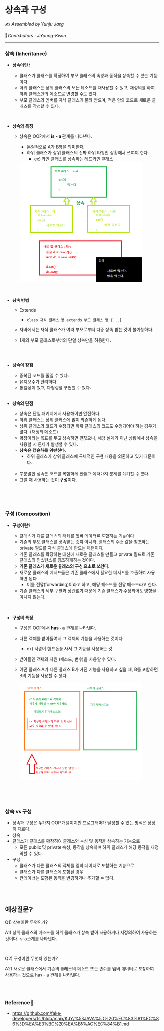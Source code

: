 # 상속과 구성

:writing_hand: *Assembled by Yunju Jang*

🤝*Contributors :  JiYoung-Kwon* 

<hr>


### 상속 (Inheritance)


- <b>상속이란?</b>

  - 클래스가 클래스를 확장하여 부모 클래스의 속성과 동작을 상속할 수 있는 기능이다.
  - 하위 클래스는 상위 클래스의 모든 메소드를 재사용할 수 있고, 재정의를 하여 하위 클래스만의 메소드로 변경할 수도 있다.
  - 부모 클래스의 멤버를 자식 클래스가 물려 받으며, 적은 양의 코드로 새로운 클래스를 작성할 수 있다.

<br/>

- <b>상속의 특징</b>

  - 상속은 OOP에서 <b>is - a</b> 관계를 나타낸다.

    - 본질적으로 A가 B임을 의미한다.
    - 하위 클래스가 상위 클래스의 진짜 하위 타입인 상황에서 쓰여야 한다.
      - ex) 와인 클래스를 상속하는 레드와인 클래스

    <img src='../resources/inheritance.gif' width='400px' align='center'>

  <br/>

  <br/>

- <b>상속 방법</b>


  - Extends

    - <code>class 자식 클래스 명 extends 부모 클래스 명 {...}</code>
  - 자바에서는 자식 클래스가 여러 부모로부터 다중 상속 받는 것이 불가능하다.
  - 1개의 부모 클래스로부터의 단일 상속만을 허용한다.

<br/>

<br/>

- <b>상속의 장점</b>

  - 중복된 코드를 줄일 수 있다.
  - 유지보수가 편리하다.
  - 통일성이 있고, 다형성을 구현할 수 있다.

  <br/>

- <b>상속의 단점</b>

  - 상속은 단일 패키지에서 사용해야만 안전하다.
  - 하위 클래스는 상위 클래스에 많이 의존하게 된다.
  - 상위 클래스의 코드가 수정되면 하위 클래스의 코드도 수정되어야 하는 경우가 많다. (재정의 메소드)
  - 확장이라는 목표를 두고 상속하면 괜찮으나, 해당 설계가 아닌 상황에서 상속을 사용할 시 문제가 발생할 수 있다.
  - <b>상속은 캡슐화를 위반한다.</b>
    - 하위 클래스가 상위 클래스에 구체적인 구현 내용을 의존하고 있기 때문이다.

  <br/>

  - 무분별한 상속은 코드를 복잡하게 만들고 여러가지 문제를 야기할 수 있다.
  - 그럴 때 사용하는 것이 <b>구성</b>이다.

<br/>

<br/>

<br/>

### 구성 (Composition)

- <b>구성이란?</b>

  - 클래스가 다른 클래스의 객체를 멤버 데이터로 포함하는 기능이다.
  - 기존의 부모 클래스를 상속받는 것이 아니라, 클래스의 주소 값을 참조하는 private 필드를 자식 클래스에 만드는 패턴이다.
  - 기존 클래스를 확장하는 대신에 새로운 클래스를 만들고 private 필드로 기존 클래스의 인스턴스를 참조하게하는 것이다.
  - <b>기존 클래스가 새로운 클래스의 구성 요소로 쓰인다.</b>
  - 새로운 클래스의 메서드들은 기존 클래스에서 필요한 메서드를 호출하여 사용하면 된다.
    - 이를 전달(forwarding)이라고 하고, 해당 메소드를 전달 메소드라고 한다.
  - 기존 클래스의 세부 구현과 상관없기 때문에 기존 클래스가 수정되어도 영향을 미치지 않는다.

  <br/>

  <br/>

- <b>구성의 특징</b>

  - 구성은 OOP에서 <b>has - a</b> 관계를 나타낸다.

  - 다른 객체를 받아들여서 그 객체의 기능을 사용하는 것이다.

    - ex) 사람이 핸드폰을 사서 그 기능을 사용하는 것

  - 받아들인 객체의 자원 (메소드, 변수)을 사용할 수 있다.

  - 어떤 클래스 A가 다른 클래스 B가 가진 기능을 사용하고 싶을 때, B를 포함하면 B의 기능을 사용할 수 있다.

    <img src='../resources/composition.gif' width='400px' align='center'>

  <br/>

<br/>

<br/>

### 상속 vs 구성

- 상속과 구성은 두가지 OOP 개념이지만 프로그래머가 달성할 수 있는 방식은 상당히 다르다.
- 상속
- 클래스가 클래스를 확장하여 클래스와 속성 및 동작을 상속하는 기능으로
  - 모든 public 및 private 속성, 동작을 상속하며 하위 클래스가 해당 동작을 재정의할 수 있다.
- 구성
  - 클래스가 다른 클래스의 객체를 멤버 데이터로 포함하는 기능으로
  - 클래스가 다른 클래스에 포함된 경우
  - 컨테이너는 포함된 동작을 변경하거나 추가할 수 없다.

<br/>

<br/>

## 예상질문❔

Q1) 상속이란 무엇인가?

A1) 상위 클래스의 메소드를 하위 클래스가 상속 받아 사용하거나 재정의하여 사용하는 것이다. is-a관계를 나타낸다.

<br/>

Q2) 구성이란 무엇이 있는가?

A2) 새로운 클래스에서 기존의 클래스의 메소드 또는 변수를 멤버 데이터로 포함하여 사용하는 것으로 has - a 관계를 나타낸다.

<br/>

<br/>

### Reference📖

- https://github.com/fake-developers/1st/blob/main/KJY/%5BJAVA%5D%20%EC%83%81%EC%86%8D%EA%B3%BC%20%EA%B5%AC%EC%84%B1.md

